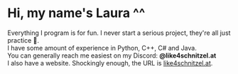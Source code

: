 # Hi, my name's Laura ^^

Everything I program is for fun. I never start a serious project, they're all just practice 💯.\
I have some amount of experience in Python, C++, C# and Java.\
You can generally reach me easiest on my Discord: **@like4schnitzel.at**\
I also have a website. Shockingly enough, the URL is [like4schnitzel.at](https://www.like4schnitzel.at).
